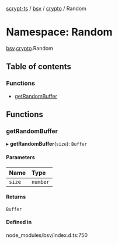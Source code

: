 [scrypt-ts](../README.md) / [bsv](bsv.md) / [crypto](bsv.crypto.md) / Random

# Namespace: Random

[bsv](bsv.md).[crypto](bsv.crypto.md).Random

## Table of contents

### Functions

- [getRandomBuffer](bsv.crypto.Random.md#getrandombuffer)

## Functions

### getRandomBuffer

▸ **getRandomBuffer**(`size`): `Buffer`

#### Parameters

| Name | Type |
| :------ | :------ |
| `size` | `number` |

#### Returns

`Buffer`

#### Defined in

node_modules/bsv/index.d.ts:750
